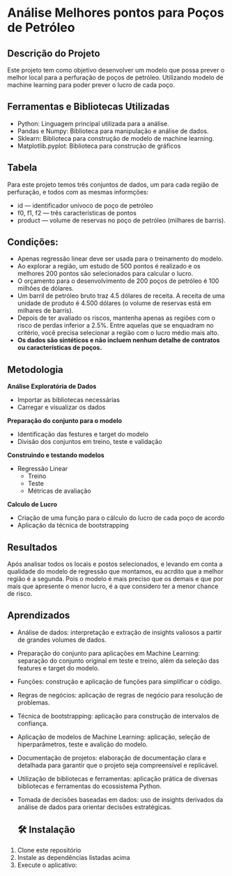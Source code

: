 # Análise Melhores pontos para Poços de Petróleo

## Descrição do Projeto
Este projeto tem como objetivo desenvolver um modelo que possa prever o melhor local para a perfuração de poços de petróleo.
Utilizando modelo de machine learning para poder prever o lucro de cada poço.

## Ferramentas e Bibliotecas Utilizadas
- Python: Linguagem principal utilizada para a análise.
- Pandas e Numpy: Biblioteca para manipulação e análise de dados.
- Sklearn: Biblioteca para construção de modelo de machine learning.
- Matplotlib.pyplot: Biblioteca para construção de gráficos

## Tabela
Para este projeto temos três conjuntos de dados, um para cada região de perfuração, e todos com as mesmas informções:
- id — identificador unívoco de poço de petróleo
- f0, f1, f2 — três características de pontos
- product — volume de reservas no poço de petróleo (milhares de barris).

## Condições:
- Apenas regressão linear deve ser usada para o treinamento do modelo.
- Ao explorar a região, um estudo de 500 pontos é realizado e os melhores 200 pontos são selecionados para calcular o lucro.
- O orçamento para o desenvolvimento de 200 poços de petróleo é 100 milhões de dólares.
- Um barril de petróleo bruto traz 4.5 dólares de receita. A receita de uma unidade de produto é 4.500 dólares (o volume de reservas está em milhares de barris).
- Depois de ter avaliado os riscos, mantenha apenas as regiões com o risco de perdas inferior a 2.5%. Entre aquelas que se enquadram no critério, você precisa selecionar a região com o lucro médio mais alto.
- **Os dados são sintéticos e não incluem nenhum detalhe de contratos ou características de poços.**

## Metodologia
**Análise Exploratória de Dados**
- Importar as bibliotecas necessárias
- Carregar e visualizar os dados

**Preparação do conjunto para o modelo**
- Identificação das festures e target do modelo
- Divisão dos conjuntos em treino, teste e validação

**Construindo e testando modelos**
- Regressão Linear
  - Treino
  - Teste
  - Métricas de avaliação
 
**Calculo de Lucro**
- Criação de uma função para o cálculo do lucro de cada poço de acordo
- Aplicação da técnica de bootstrapping

## Resultados
Após analisar todos os locais e postos selecionados, e levando em conta a qualidade do modelo de regressão que montamos, eu acrdito que a melhor região é a segunda. 
Pois o modelo é mais preciso que os demais e que por mais que apresente o menor lucro, é a que considero ter a menor chance de risco. 

## Aprendizados
- Análise de dados: interpretação e extração de insights valiosos a partir de grandes volumes de dados.
- Preparação do conjunto para aplicações em Machine Learning: separação do conjunto original em teste e treino, além da seleção das features e target do modelo.
- Funções: construção e aplicação de funções para simplificar o código.
- Regras de negócios: aplicação de regras de negócio para resolução de problemas.
- Técnica de bootstrapping: aplicação para construção de intervalos de confiança.
- Aplicação de modelos de Machine Learning: aplicação, seleção de hiperparâmetros, teste e avalição do modelo.
- Documentação de projetos: elaboração de documentação clara e detalhada para garantir que o projeto seja compreensível e replicável.
- Utilização de bibliotecas e ferramentas: aplicação prática de diversas bibliotecas e ferramentas do ecossistema Python.
- Tomada de decisões baseadas em dados: uso de insights derivados da análise de dados para orientar decisões estratégicas.

  ## 🛠️ Instalação

1. Clone este repositório
2. Instale as dependências listadas acima
3. Execute o aplicativo:

